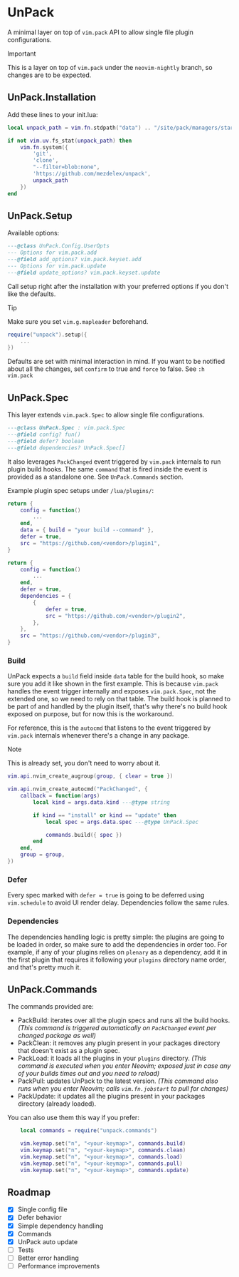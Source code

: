 # UnPack

A minimal layer on top of `vim.pack` API to allow single file plugin configurations.

> [!IMPORTANT]
>
> This is a layer on top of `vim.pack` under the `neovim-nightly` branch, so changes are to be expected.

## UnPack.Installation

Add these lines to your init.lua:

```lua
local unpack_path = vim.fn.stdpath("data") .. "/site/pack/managers/start/unpack"

if not vim.uv.fs_stat(unpack_path) then
    vim.fn.system({
        'git',
        'clone',
        "--filter=blob:none",
        'https://github.com/mezdelex/unpack',
        unpack_path
    })
end
```

## UnPack.Setup

Available options:

```lua
---@class UnPack.Config.UserOpts
--- Options for vim.pack.add
---@field add_options? vim.pack.keyset.add
--- Options for vim.pack.update
---@field update_options? vim.pack.keyset.update
```

Call setup right after the installation with your preferred options if you don't like the defaults.

> [!TIP]
>
> Make sure you set `vim.g.mapleader` beforehand.

```lua
require("unpack").setup({
    ...
})
```

Defaults are set with minimal interaction in mind. If you want to be notified about all the changes, set `confirm` to true and `force` to false.
See `:h vim.pack`

## UnPack.Spec

This layer extends `vim.pack.Spec` to allow single file configurations.

```lua
---@class UnPack.Spec : vim.pack.Spec
---@field config? fun()
---@field defer? boolean
---@field dependencies? UnPack.Spec[]
```

It also leverages `PackChanged` event triggered by `vim.pack` internals to run plugin build hooks. The same `command` that is fired inside the event is provided as a standalone one. See `UnPack.Commands` section.

Example plugin spec setups under `/lua/plugins/`:

```lua
return {
	config = function()
		...
	end,
	data = { build = "your build --command" },
	defer = true,
	src = "https://github.com/<vendor>/plugin1",
}
```

```lua
return {
	config = function()
		...
	end,
	defer = true,
	dependencies = {
		{
			defer = true,
			src = "https://github.com/<vendor>/plugin2",
		},
	},
	src = "https://github.com/<vendor>/plugin3",
}
```

### Build

UnPack expects a `build` field inside `data` table for the build hook, so make sure you add it like shown in the first example. This is because `vim.pack` handles the event trigger internally and exposes `vim.pack.Spec`, not the extended one, so we need to rely on that table.
The build hook is planned to be part of and handled by the plugin itself, that's why there's no build hook exposed on purpose, but for now this is the workaround.

For reference, this is the `autocmd` that listens to the event triggered by `vim.pack` internals whenever there's a change in any package.

> [!NOTE]
>
> This is already set, you don't need to worry about it.

```lua
vim.api.nvim_create_augroup(group, { clear = true })

vim.api.nvim_create_autocmd("PackChanged", {
    callback = function(args)
        local kind = args.data.kind ---@type string

        if kind == "install" or kind == "update" then
            local spec = args.data.spec ---@type UnPack.Spec

            commands.build({ spec })
        end
    end,
    group = group,
})
```

### Defer

Every spec marked with `defer = true` is going to be deferred using `vim.schedule` to avoid UI render delay. Dependencies follow the same rules.

### Dependencies

The dependencies handling logic is pretty simple: the plugins are going to be loaded in order, so make sure to add the dependencies in order too.
For example, if any of your plugins relies on `plenary` as a dependency, add it in the first plugin that requires it following your `plugins` directory name order, and that's pretty much it.

## UnPack.Commands

The commands provided are:

- PackBuild: iterates over all the plugin specs and runs all the build hooks. _(This command is triggered automatically on `PackChanged` event per changed package as well)_
- PackClean: it removes any plugin present in your packages directory that doesn't exist as a plugin spec.
- PackLoad: it loads all the plugins in your `plugins` directory. _(This command is executed when you enter Neovim; exposed just in case any of your builds times out and you need to reload)_
- PackPull: updates UnPack to the latest version. _(This command also runs when you enter Neovim; calls `vim.fn.jobstart` to pull for changes)_
- PackUpdate: it updates all the plugins present in your packages directory (already loaded).

You can also use them this way if you prefer:

```lua
    local commands = require("unpack.commands")

    vim.keymap.set("n", "<your-keymap>", commands.build)
    vim.keymap.set("n", "<your-keymap>", commands.clean)
    vim.keymap.set("n", "<your-keymap>", commands.load)
    vim.keymap.set("n", "<your-keymap>", commands.pull)
    vim.keymap.set("n", "<your-keymap>", commands.update)
```

## Roadmap

- [x] Single config file
- [x] Defer behavior
- [x] Simple dependency handling
- [x] Commands
- [x] UnPack auto update
- [ ] Tests
- [ ] Better error handling
- [ ] Performance improvements
